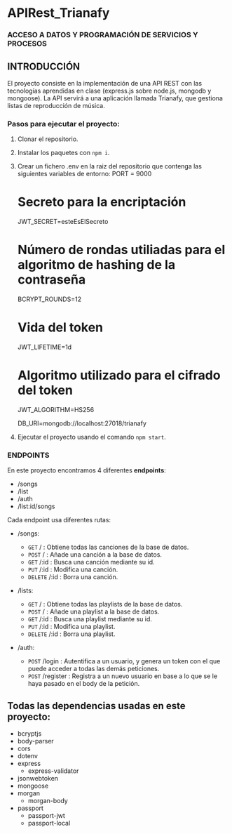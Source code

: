 # APIRest_Trianafy


### ACCESO A DATOS Y PROGRAMACIÓN DE SERVICIOS Y PROCESOS

## INTRODUCCIÓN
El proyecto consiste en la implementación de una API REST con las tecnologías aprendidas en clase (express.js sobre node.js, mongodb y mongoose). La API servirá a una aplicación llamada Trianafy, que gestiona listas de reproducción de música.


### Pasos para ejecutar el proyecto:

1. Clonar el repositorio.
2. Instalar los paquetes con `npm i`.
3. Crear un fichero .env en la raiz del repositorio que contenga las siguientes         variables de entorno:
    PORT = 9000

    # Secreto para la encriptación
    JWT_SECRET=esteEsElSecreto

    # Número de rondas utiliadas para el algoritmo de hashing de la contraseña
    BCRYPT_ROUNDS=12

    # Vida del token
    JWT_LIFETIME=1d

    # Algoritmo utilizado para el cifrado del token
    JWT_ALGORITHM=HS256

    DB_URI=mongodb://localhost:27018/trianafy
4. Ejecutar el proyecto usando el comando `npm start`.

### ENDPOINTS 
En este proyecto encontramos 4 diferentes **endpoints**:
- /songs
- /list
- /auth
- /list:id/songs

Cada endpoint usa diferentes rutas:
- /songs:
    - `GET` / : Obtiene todas las canciones de la base de datos.
    - `POST` / : Añade una canción a la base de datos.
    - `GET` /:id : Busca una canción mediante su id.
    - `PUT` /:id : Modifica una canción.
    - `DELETE` /:id : Borra una canción.

- /lists:
    - `GET` / : Obtiene todas las playlists de la base de datos.
    - `POST` / : Añade una playlist a la base de datos.
    - `GET` /:id : Busca una playlist mediante su id.
    - `PUT` /:id : Modifica una playlist.
    - `DELETE` /:id : Borra una playlist.
- /auth:
    - `POST` /login : Autentifica a un usuario, y genera un token con el que puede acceder a todas las demás peticiones.
    - `POST` /register : Registra a un nuevo usuario en base a lo que se le haya pasado en el body de la petición.



## Todas las dependencias usadas en este proyecto:
- bcryptjs
- body-parser
- cors
- dotenv
- express
    - express-validator
- jsonwebtoken
- mongoose
- morgan
    - morgan-body
- passport
    - passport-jwt
    - passport-local